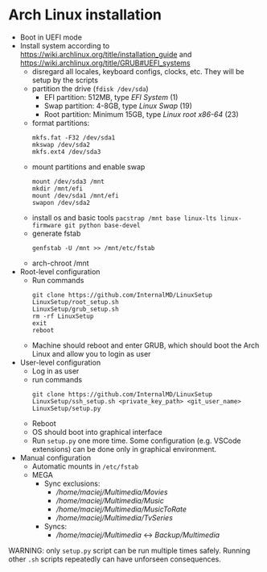 # Arch Linux installation
  - Boot in UEFI mode
  - Install system according to https://wiki.archlinux.org/title/installation_guide and https://wiki.archlinux.org/title/GRUB#UEFI_systems
    - disregard all locales, keyboard configs, clocks, etc. They will be setup by the scripts
    - partition the drive (`fdisk /dev/sda`)
      - EFI partition: 512MB, type *EFI System* (1)
      - Swap partition: 4-8GB, type *Linux Swap* (19)
      - Root partition: Minimum 15GB, type *Linux root x86-64* (23)
    - format partitions:
      ```
      mkfs.fat -F32 /dev/sda1
      mkswap /dev/sda2
      mkfs.ext4 /dev/sda3
      ```
    - mount partitions and enable swap
      ```
      mount /dev/sda3 /mnt
      mkdir /mnt/efi
      mount /dev/sda1 /mnt/efi
      swapon /dev/sda2
      ```
    - install os and basic tools `pacstrap /mnt base linux-lts linux-firmware git python base-devel`
    - generate fstab
      ```
      genfstab -U /mnt >> /mnt/etc/fstab
      ```
    - arch-chroot /mnt
  - Root-level configuration
    - Run commands
        ```
        git clone https://github.com/InternalMD/LinuxSetup
        LinuxSetup/root_setup.sh
        LinuxSetup/grub_setup.sh
        rm -rf LinuxSetup
        exit
        reboot
        ```
    - Machine should reboot and enter GRUB, which should boot the Arch Linux and allow you to login as user
  - User-level configuration
    - Log in as user
    - run commands
        ```
        git clone https://github.com/InternalMD/LinuxSetup
        LinuxSetup/ssh_setup.sh <private_key_path> <git_user_name>
        LinuxSetup/setup.py
        ```
    - Reboot
    - OS should boot into graphical interface
    - Run `setup.py` one more time. Some configuration (e.g. VSCode extensions) can be done only in graphical environment.
  - Manual configuration
    - Automatic mounts in `/etc/fstab`
    - MEGA
      - Sync exclusions:
        - */home/maciej/Multimedia/Movies*
        - */home/maciej/Multimedia/Music*
        - */home/maciej/Multimedia/MusicToRate*
        - */home/maciej/Multimedia/TvSeries*
      - Syncs:
        - */home/maciej/Multimedia* <-> *Backup/Multimedia*

WARNING: only `setup.py` script can be run multiple times safely. Running other `.sh` scripts repeatedly can have unforseen consequences.
